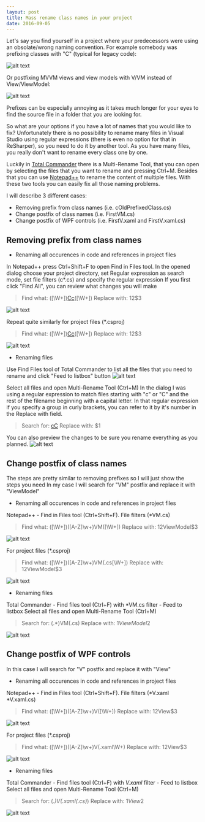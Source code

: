```yaml
---
layout: post
title: Mass rename class names in your project
date: 2016-09-05
---
```


Let's say you find yourself in a project where your predecessors were using an obsolate/wrong naming convention.
For example somebody was prefixing classes with "C" (typical for legacy code):

![alt text](https://github.com/BalintPogatsa/BalintPogatsa.github.io/raw/master/img/mass_rename_prefixed_class.png "Classes with undesirable prefix")

Or postfixing MVVM views and view models with V/VM instead of View/ViewModel:

![alt text](https://github.com/BalintPogatsa/BalintPogatsa.github.io/raw/master/img/mass_rename_postfixed_class.png "Classes with undesirable postfix")

Prefixes can be especially annoying as it takes much longer for your eyes to find the source file in a folder that you are looking for.

So what are your options if you have a lot of names that you would like to fix? 
Unfortunately there is no possibility to rename many files in Visual Studio using regular expressions (there is even no option for that in ReSharper), so you need to do it by another tool.
As you have many files, you really don't want to rename every class one by one.

Luckily in [Total Commander](https://www.ghisler.com/) there is a Multi-Rename Tool, that you can open by selecting the files that you want to rename and pressing Ctrl+M.
Besides that you can use [Notepad++](https://notepad-plus-plus.org/) to rename the content of multiple files.
With these two tools you can easily fix all those naming problems.

I will describe 3 different cases:
  * Removing prefix from class names (i.e. cOldPrefixedClass.cs)
  * Change postfix of class names (i.e. FirstVM.cs)
  * Change postfix of WPF controls (i.e. FirstV.xaml and FirstV.xaml.cs)

## Removing prefix from class names
- Renaming all occurences in code and references in project files 
   
In Notepad++ press Ctrl+Shift+F to open Find in Files tool.
In the opened dialog choose your project directory, set Regular expression as search mode, set file filters (c*.cs) and specify the regular expression
If you first click "Find All", you can review what changes you will make

> Find what: ([\W+])[Cc]([A-Z]\w+)([\W+])
> Replace with: $1$2$3


![alt text](https://github.com/BalintPogatsa/BalintPogatsa.github.io/raw/master/img/step0_mass_rename_prefixed_class.png "Replace class names in source code")
   
Repeat quite similarly for project files (*.csproj)

> Find what: ([\W+])[Cc]([A-Z]\w+\.cs)([\W+])
> Replace with: $1$2$3

![alt text](https://github.com/BalintPogatsa/BalintPogatsa.github.io/raw/master/img/step1_mass_rename_prefixed_class.png "Replace file references in project files")
   
- Renaming files
   
Use Find Files tool of Total Commander to list all the files that you need to rename and click "Feed to listbox" button
![alt text](https://github.com/BalintPogatsa/BalintPogatsa.github.io/raw/master/img/step2_mass_rename_prefixed_class.png "Find files to rename")
   
Select all files and open Multi-Rename Tool (Ctrl+M)
In the dialog I was using a regular expression to match files starting with "c" or "C" and the rest of the filename beginning with a capital letter.
In that regular expression if you specify a group in curly brackets, you can refer to it by it's number in the Replace with field.
   
> Search for: [cC]([A-Z].*\.cs)
> Replace with: $1
    
You can also preview the changes to be sure you rename everything as you planned.
![alt text](https://github.com/BalintPogatsa/BalintPogatsa.github.io/raw/master/img/step3_mass_rename_prefixed_class.png "Rename files")
   
## Change postfix of class names
The steps are pretty similar to removing prefixes so I will just show the steps you need
In my case I will search for "VM" postfix and replace it with "ViewModel"

- Renaming all occurences in code and references in project files 
   
Notepad++ - Find in Files tool (Ctrl+Shift+F).
File filters (*VM.cs)
   
> Find what: ([\W+])([A-Z]\w+)VM([\W+])
> Replace with: $1$2ViewModel$3

![alt text](https://github.com/BalintPogatsa/BalintPogatsa.github.io/raw/master/img/step0_mass_rename_postfixed_class.png "Replace class names in source code")
   
For project files (*.csproj)

> Find what: ([\W+])([A-Z]\w+)VM(\.cs[\W+])
> Replace with: $1$2ViewModel$3

![alt text](https://github.com/BalintPogatsa/BalintPogatsa.github.io/raw/master/img/step1_mass_rename_postfixed_class.png "Replace file references in project files")
   
- Renaming files
   
Total Commander - Find files tool (Ctrl+F) with *VM.cs filter - Feed to listbox
Select all files and open Multi-Rename Tool (Ctrl+M)
   
> Search for: (\.*)VM(\.cs)
> Replace with: $1ViewModel$2
    
![alt text](https://github.com/BalintPogatsa/BalintPogatsa.github.io/raw/master/img/step3_mass_rename_postfixed_class.png "Rename files")
   
## Change postfix of WPF controls
In this case I will search for "V" postfix and replace it with "View"

- Renaming all occurences in code and references in project files 
   
Notepad++ - Find in Files tool (Ctrl+Shift+F).
File filters (*V.xaml *V.xaml.cs)
   
> Find what: ([\W+])([A-Z]\w+)V([\W+])
> Replace with: $1$2View$3

![alt text](https://github.com/BalintPogatsa/BalintPogatsa.github.io/raw/master/img/step0_mass_rename_postfixed_wpf_control.png "Replace class names in source code")
   
For project files (*.csproj)

> Find what: ([\W+])([A-Z]\w+)V(\.xaml\W+)
> Replace with: $1$2View$3

![alt text](https://github.com/BalintPogatsa/BalintPogatsa.github.io/raw/master/img/step1_mass_rename_postfixed_class.png "Replace file references in project files")
   
- Renaming files
   
Total Commander - Find files tool (Ctrl+F) with *V.xaml* filter - Feed to listbox
Select all files and open Multi-Rename Tool (Ctrl+M)
   
> Search for: (\.*)V(\.xaml(\.cs)*)
> Replace with: $1View$2
    
![alt text](https://github.com/BalintPogatsa/BalintPogatsa.github.io/raw/master/img/step3_mass_rename_postfixed_wpf_control.png "Rename files")   